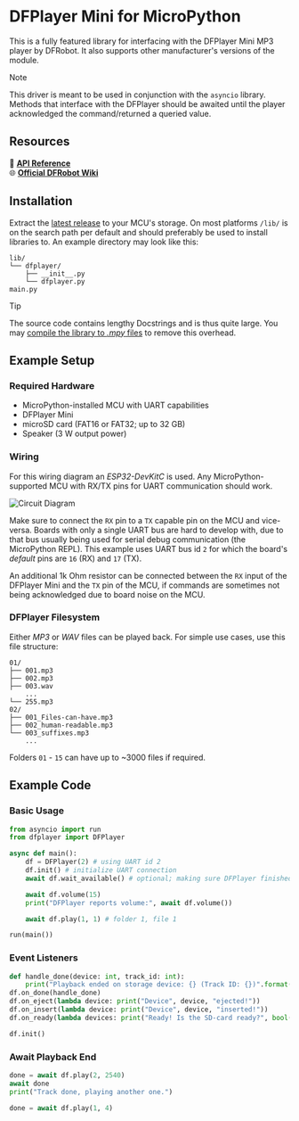 # DFPlayer Mini for MicroPython
This is a fully featured library for interfacing with the DFPlayer Mini MP3 player by DFRobot.
It also supports other manufacturer's versions of the module.

> [!NOTE]
> This driver is meant to be used in conjunction with the `asyncio` library.<br>
> Methods that interface with the DFPlayer should be awaited until
> the player acknowledged the command/returned a queried value.


## Resources
📖 [**API Reference**](https://muhlex.github.io/dfplayer-mp/)<br>
🌐 [**Official DFRobot Wiki**](https://wiki.dfrobot.com/DFPlayer_Mini_SKU_DFR0299)


## Installation
Extract the [latest release](https://github.com/Muhlex/dfplayer-mp/releases/latest) to your MCU's
storage. On most platforms `/lib/` is on the search path per default and should preferably be used
to install libraries to. An example directory may look like this:

```
lib/
└── dfplayer/
    ├── __init__.py
    └── dfplayer.py
main.py
```

> [!TIP]
> The source code contains lengthy Docstrings and is thus quite large.
> You may
> [compile the library to *.mpy* files](https://docs.micropython.org/en/latest/reference/mpyfiles.html)
> to remove this overhead.


## Example Setup

### Required Hardware
- MicroPython-installed MCU with UART capabilities
- DFPlayer Mini
- microSD card (FAT16 or FAT32; up to 32 GB)
- Speaker (3 W output power)

### Wiring
For this wiring diagram an *ESP32-DevKitC* is used.
Any MicroPython-supported MCU with RX/TX pins for UART communication should work.

![Circuit Diagram](https://github.com/Muhlex/dfplayer-mp/assets/21311428/6a219356-be6d-46e9-b53d-9db849c3099f)

Make sure to connect the `RX` pin to a `TX` capable pin on the MCU and vice-versa.
Boards with only a single UART bus are hard to develop with, due to that bus usually being used for
serial debug communication (the MicroPython REPL). This example uses UART bus id `2` for which
the board's *default* pins are `16` (RX) and `17` (TX).

An additional 1k Ohm resistor can be connected between the `RX` input of the DFPlayer Mini and the
`TX` pin of the MCU, if commands are sometimes not being acknowledged due to board noise on the MCU.

### DFPlayer Filesystem
Either *MP3* or *WAV* files can be played back. For simple use cases, use this file structure:
```
01/
├── 001.mp3
├── 002.mp3
├── 003.wav
    ...
└── 255.mp3
02/
├── 001_Files-can-have.mp3
├── 002_human-readable.mp3
└── 003_suffixes.mp3
    ...
```
Folders `01` - `15` can have up to ~3000 files if required.


## Example Code

### Basic Usage
```python
from asyncio import run
from dfplayer import DFPlayer

async def main():
    df = DFPlayer(2) # using UART id 2
    df.init() # initialize UART connection
    await df.wait_available() # optional; making sure DFPlayer finished booting

    await df.volume(15)
    print("DFPlayer reports volume:", await df.volume())

    await df.play(1, 1) # folder 1, file 1

run(main())
```

### Event Listeners
```python
def handle_done(device: int, track_id: int):
    print("Playback ended on storage device: {} (Track ID: {})".format(device, track_id))
df.on_done(handle_done)
df.on_eject(lambda device: print("Device", device, "ejected!"))
df.on_insert(lambda device: print("Device", device, "inserted!"))
df.on_ready(lambda devices: print("Ready! Is the SD-card ready?", bool(devices & df.DEVICE_SDCARD)))

df.init()
```

### Await Playback End
```python
done = await df.play(2, 2540)
await done
print("Track done, playing another one.")

done = await df.play(1, 4)
```
